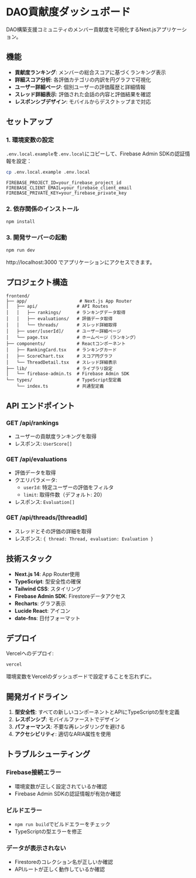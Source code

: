 # DAO貢献度ダッシュボード

DAO構築支援コミュニティのメンバー貢献度を可視化するNext.jsアプリケーション。

## 機能

- **貢献度ランキング**: メンバーの総合スコアに基づくランキング表示
- **詳細スコア分析**: 各評価カテゴリの内訳を円グラフで可視化
- **ユーザー詳細ページ**: 個別ユーザーの評価履歴と詳細情報
- **スレッド詳細表示**: 評価された会話の内容と評価結果を確認
- **レスポンシブデザイン**: モバイルからデスクトップまで対応

## セットアップ

### 1. 環境変数の設定

`.env.local.example`を`.env.local`にコピーして、Firebase Admin SDKの認証情報を設定：

```bash
cp .env.local.example .env.local
```

```env
FIREBASE_PROJECT_ID=your_firebase_project_id
FIREBASE_CLIENT_EMAIL=your_firebase_client_email
FIREBASE_PRIVATE_KEY=your_firebase_private_key
```

### 2. 依存関係のインストール

```bash
npm install
```

### 3. 開発サーバーの起動

```bash
npm run dev
```

http://localhost:3000 でアプリケーションにアクセスできます。

## プロジェクト構造

```
frontend/
├── app/                    # Next.js App Router
│   ├── api/               # API Routes
│   │   ├── rankings/      # ランキングデータ取得
│   │   ├── evaluations/   # 評価データ取得
│   │   └── threads/       # スレッド詳細取得
│   ├── user/[userId]/     # ユーザー詳細ページ
│   └── page.tsx           # ホームページ（ランキング）
├── components/            # Reactコンポーネント
│   ├── RankingCard.tsx    # ランキングカード
│   ├── ScoreChart.tsx     # スコア円グラフ
│   └── ThreadDetail.tsx   # スレッド詳細表示
├── lib/                   # ライブラリ設定
│   └── firebase-admin.ts  # Firebase Admin SDK
└── types/                 # TypeScript型定義
    └── index.ts           # 共通型定義
```

## API エンドポイント

### GET /api/rankings
- ユーザーの貢献度ランキングを取得
- レスポンス: `UserScore[]`

### GET /api/evaluations
- 評価データを取得
- クエリパラメータ:
  - `userId`: 特定ユーザーの評価をフィルタ
  - `limit`: 取得件数（デフォルト: 20）
- レスポンス: `Evaluation[]`

### GET /api/threads/[threadId]
- スレッドとその評価の詳細を取得
- レスポンス: `{ thread: Thread, evaluation: Evaluation }`

## 技術スタック

- **Next.js 14**: App Router使用
- **TypeScript**: 型安全性の確保
- **Tailwind CSS**: スタイリング
- **Firebase Admin SDK**: Firestoreデータアクセス
- **Recharts**: グラフ表示
- **Lucide React**: アイコン
- **date-fns**: 日付フォーマット

## デプロイ

Vercelへのデプロイ:

```bash
vercel
```

環境変数をVercelのダッシュボードで設定することを忘れずに。

## 開発ガイドライン

1. **型安全性**: すべての新しいコンポーネントとAPIにTypeScriptの型を定義
2. **レスポンシブ**: モバイルファーストでデザイン
3. **パフォーマンス**: 不要な再レンダリングを避ける
4. **アクセシビリティ**: 適切なARIA属性を使用

## トラブルシューティング

### Firebase接続エラー
- 環境変数が正しく設定されているか確認
- Firebase Admin SDKの認証情報が有効か確認

### ビルドエラー
- `npm run build`でビルドエラーをチェック
- TypeScriptの型エラーを修正

### データが表示されない
- Firestoreのコレクション名が正しいか確認
- APIルートが正しく動作しているか確認